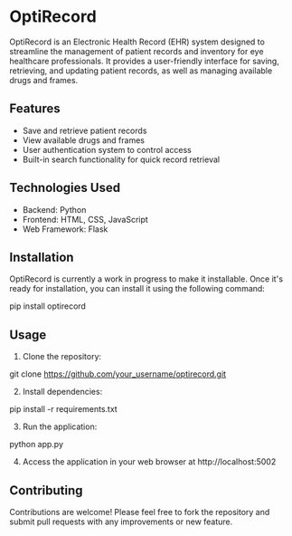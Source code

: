 # OptiRecord

OptiRecord is an Electronic Health Record (EHR) system designed to streamline the management of patient records and inventory for eye healthcare professionals. It provides a user-friendly interface for saving, retrieving, and updating patient records, as well as managing available drugs and frames.

## Features

- Save and retrieve patient records
- View available drugs and frames
- User authentication system to control access
- Built-in search functionality for quick record retrieval

## Technologies Used

- Backend: Python
- Frontend: HTML, CSS, JavaScript
- Web Framework: Flask

## Installation

OptiRecord is currently a work in progress to make it installable. Once it's ready for installation, you can install it using the following command:

pip install optirecord


## Usage

1. Clone the repository:

git clone https://github.com/your_username/optirecord.git


2. Install dependencies:

pip install -r requirements.txt


3. Run the application:

python app.py


4. Access the application in your web browser at http://localhost:5002

## Contributing

Contributions are welcome! Please feel free to fork the repository and submit pull requests with any improvements or new feature.
